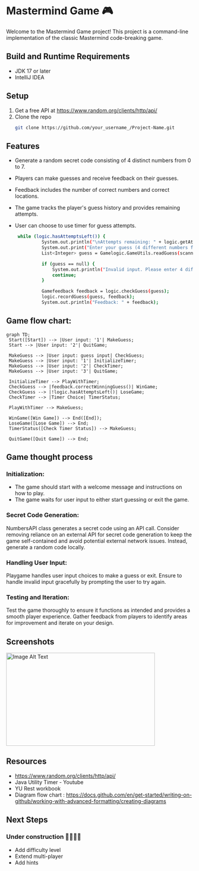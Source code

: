 # Mastermind Game 🎮

Welcome to the Mastermind Game project! This project is a command-line implementation of the classic Mastermind code-breaking game. 


## Build and Runtime Requirements
+ JDK 17 or later
+ IntelliJ IDEA 
  
## Setup
1. Get a free API at https://www.random.org/clients/http/api/
2. Clone the repo
   ```sh
   git clone https://github.com/your_username_/Project-Name.git
   ```
## Features

- Generate a random secret code consisting of 4 distinct numbers from 0 to 7.
- Players can make guesses and receive feedback on their guesses.
- Feedback includes the number of correct numbers and correct locations.
- The game tracks the player's guess history and provides remaining attempts.
- User can choose to use timer for guess attempts.
  
  ``` sh
   while (logic.hasAttemptsLeft()) {
            System.out.println("\nAttempts remaining: " + logic.getAttemptsLeft());
            System.out.print("Enter your guess (4 different numbers from 0-7, separated by spaces): ");
            List<Integer> guess = Gamelogic.GameUtils.readGuess(scanner);

            if (guess == null) {
                System.out.println("Invalid input. Please enter 4 different numbers from 0-7.");
                continue;
            }

            Gamefeedback feedback = logic.checkGuess(guess);
            logic.recordGuess(guess, feedback);
            System.out.println("Feedback: " + feedback);
 ## Game flow chart: 
   ```
  graph TD;
    Start([Start]) --> |User input: '1'| MakeGuess;
    Start --> |User input: '2'| QuitGame;
    
    MakeGuess --> |User input: guess input| CheckGuess;
    MakeGuess --> |User input: '1'| InitializeTimer;
    MakeGuess --> |User input: '2'| CheckTimer;
    MakeGuess --> |User input: '3'| QuitGame;
    
    InitializeTimer --> PlayWithTimer;
    CheckGuess --> |feedback.correctWinningGuess()| WinGame;
    CheckGuess --> |!logic.hasAttemptsLeft()| LoseGame;
    CheckTimer --> |Timer Choice| TimerStatus;

    PlayWithTimer --> MakeGuess;

    WinGame([Win Game]) --> End([End]);
    LoseGame([Lose Game]) --> End;
    TimerStatus([Check Timer Status]) --> MakeGuess;

    QuitGame([Quit Game]) --> End;
```
## Game thought process
### Initialization:
- The game should start with a welcome message and instructions on how to play.
- The game waits for user input to either start guessing or exit the game.
### Secret Code Generation:
NumbersAPI class generates a secret code using an API call.
Consider removing reliance on an external API for secret code generation to keep the game self-contained and avoid potential external network issues. Instead, generate a random code locally.
### Handling User Input:
Playgame handles user input choices to make a guess or exit.
Ensure to handle invalid input gracefully by prompting the user to try again.
### Testing and Iteration:
Test the game thoroughly to ensure it functions as intended and provides a smooth player experience.
Gather feedback from players to identify areas for improvement and iterate on your design.

## Screenshots
<img src="Commandline Screenshoot.png" alt="Image Alt Text" style="width:400px; height:250px;">

## Resources
- https://www.random.org/clients/http/api/
- Java Utility Timer - Youtube
- YU Rest workbook
- Diagram flow chart : https://docs.github.com/en/get-started/writing-on-github/working-with-advanced-formatting/creating-diagrams

 ## Next Steps 
 ### Under construction 👷🏾‍♀️🚧 
 - Add difficulty level
 - Extend multi-player
 - Add hints

